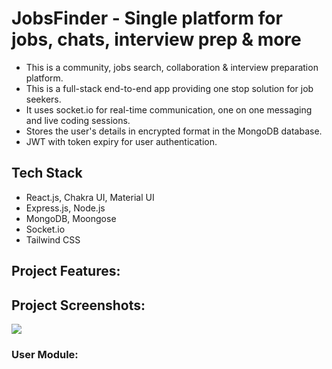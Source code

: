 # JobsFinder - Single platform for jobs, chats, interview prep & more

- This is a community, jobs search, collaboration & interview preparation platform.
- This is a full-stack end-to-end app providing one stop solution for job seekers.
- It uses socket.io for real-time communication, one on one messaging and live coding sessions.
- Stores the user's details in encrypted format in the MongoDB database.
- JWT with token expiry for user authentication.

## Tech Stack

- React.js, Chakra UI, Material UI
- Express.js, Node.js 
- MongoDB, Moongose 
- Socket.io
- Tailwind CSS
## Project Features:

## Project Screenshots:

![]('./frontend/public/images/Login_SignUp.PNG')

### User Module:
